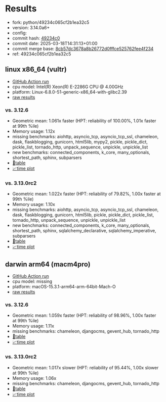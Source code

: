 # Results

- fork: python/49234c065cf2b1ea32c5
- version: 3.14.0a6+
- config: 
- commit hash: [49234c0](https://github.com/python/cpython/commit/49234c0)
- commit date: 2025-03-18T14:31:13+01:00
- commit merge base: [8cb57dc3678a8b26772d0fffce525762fee4f234](https://github.com/python/cpython/commit/8cb57dc3678a8b26772d0fffce525762fee4f234)
- ref: 49234c065cf2b1ea32c5

## linux x86_64 (vultr)

- [GitHub Action run](https://github.com/facebookexperimental/free-threading-benchmarking/actions/runs/13925508624)
- cpu model: Intel(R) Xeon(R) E-2286G CPU @ 4.00GHz
- platform: Linux-6.8.0-51-generic-x86_64-with-glibc2.39
- [raw results](bm-20250318-vultr-x86_64-python-49234c065cf2b1ea32c5-3.14.0a6%2B-49234c0.json)

### vs. 3.12.6

- Geometric mean: 1.061x faster (HPT: reliability of 100.00%, 1.01x faster at 99th %ile)
- Memory usage: 1.12x
- missing benchmarks: aiohttp, asyncio_tcp, asyncio_tcp_ssl, chameleon, dask, flaskblogging, gunicorn, html5lib, mypy2, pickle, pickle_dict, pickle_list, tornado_http, unpack_sequence, unpickle, unpickle_list
- new benchmarks: connected_components, k_core, many_optionals, shortest_path, sphinx, subparsers
- [📄table](bm-20250318-vultr-x86_64-python-49234c065cf2b1ea32c5-3.14.0a6%2B-49234c0-vs-3.12.6.md)
- [📈time plot](bm-20250318-vultr-x86_64-python-49234c065cf2b1ea32c5-3.14.0a6%2B-49234c0-vs-3.12.6.svg)

### vs. 3.13.0rc2

- Geometric mean: 1.022x faster (HPT: reliability of 79.82%, 1.00x faster at 99th %ile)
- Memory usage: 1.10x
- missing benchmarks: aiohttp, asyncio_tcp, asyncio_tcp_ssl, chameleon, dask, flaskblogging, gunicorn, html5lib, pickle, pickle_dict, pickle_list, tornado_http, unpack_sequence, unpickle, unpickle_list
- new benchmarks: connected_components, k_core, many_optionals, shortest_path, sphinx, sqlalchemy_declarative, sqlalchemy_imperative, subparsers
- [📄table](bm-20250318-vultr-x86_64-python-49234c065cf2b1ea32c5-3.14.0a6%2B-49234c0-vs-3.13.0rc2.md)
- [📈time plot](bm-20250318-vultr-x86_64-python-49234c065cf2b1ea32c5-3.14.0a6%2B-49234c0-vs-3.13.0rc2.svg)

## darwin arm64 (macm4pro)

- [GitHub Action run](https://github.com/facebookexperimental/free-threading-benchmarking/actions/runs/13925508624)
- cpu model: missing
- platform: macOS-15.3.1-arm64-arm-64bit-Mach-O
- [raw results](bm-20250318-macm4pro-arm64-python-49234c065cf2b1ea32c5-3.14.0a6%2B-49234c0.json)

### vs. 3.12.6

- Geometric mean: 1.059x faster (HPT: reliability of 98.96%, 1.00x faster at 99th %ile)
- Memory usage: 1.11x
- missing benchmarks: chameleon, djangocms, gevent_hub, tornado_http
- [📄table](bm-20250318-macm4pro-arm64-python-49234c065cf2b1ea32c5-3.14.0a6%2B-49234c0-vs-3.12.6.md)
- [📈time plot](bm-20250318-macm4pro-arm64-python-49234c065cf2b1ea32c5-3.14.0a6%2B-49234c0-vs-3.12.6.svg)

### vs. 3.13.0rc2

- Geometric mean: 1.017x slower (HPT: reliability of 95.44%, 1.00x slower at 99th %ile)
- Memory usage: 1.06x
- missing benchmarks: chameleon, djangocms, gevent_hub, tornado_http
- [📄table](bm-20250318-macm4pro-arm64-python-49234c065cf2b1ea32c5-3.14.0a6%2B-49234c0-vs-3.13.0rc2.md)
- [📈time plot](bm-20250318-macm4pro-arm64-python-49234c065cf2b1ea32c5-3.14.0a6%2B-49234c0-vs-3.13.0rc2.svg)

